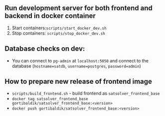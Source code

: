 ## Run development server for both frontend and backend in docker container

1. Start containers:`scripts/start_docker_dev.sh`
2. Stop containers: `scripts/stop_docker_dev.sh`

## Database checks on dev:

- You can connect to `pg-admin` at `localhost:5050` and connect to the database (`hostname=satdb`, `username=postgres`, `password=admin`)

## How to prepare new release of frontend image

- `scripts/build_frontend.sh` - build frontend as `satsolver_frontend_base`
- `docker tag satsolver_frontend_base gortibaldik/satsolver_frontend_base:<version>`
- `docker push gortibaldik/satsolver_frontend_base:<version>`
